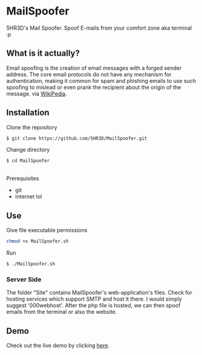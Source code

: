 # MailSpoofer
5HR3D's Mail Spoofer. Spoof E-mails from your comfort zone aka terminal :p 
## What is it actually?
Email spoofing is the creation of email messages with a forged sender address. The core email protocols do not have any mechanism for authentication, making it common for spam and phishing emails to use such spoofing to mislead or even prank the recipient about the origin of the message. via <a href="https://en.wikipedia.org/wiki/Email_spoofing">WikiPedia</a>.

## Installation
Clone the repository
```sh
$ git clone https://github.com/5HR3D/MailSpoofer.git
```
Change directory
```
$ cd MailSpoofer
```
<br>
Prerequisites
<ul><li>git</li>
<li>internet lol</li></ul>

## Use
Give file executable permissions
```sh
chmod +x MailSpoofer.sh
```
Run
```sh
$ ./MailSpoofer.sh
```
### Server Side
The folder "Site" contains MailSpoofer's web-application's files. Check for hosting services which support SMTP and host it there. I would simply suggest '000webhost'. After the php file is hosted, we can then spoof emails from the terminal or also the website.
## Demo
Check out the live demo by clicking <a href="https://5hrmailspoofer.000webhostapp.com">here</a>.
